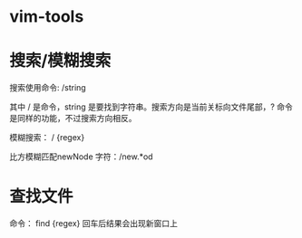# vim-tools

# 搜索/模糊搜索
搜索使用命令: 
/string

其中 / 是命令，string 是要找到字符串。搜索方向是当前关标向文件尾部，? 命令是同样的功能，不过搜索方向相反。

模糊搜索：
/ {regex}

比方模糊匹配newNode 字符：/new.*od

# 查找文件
命令：
find {regex}
回车后结果会出现新窗口上


